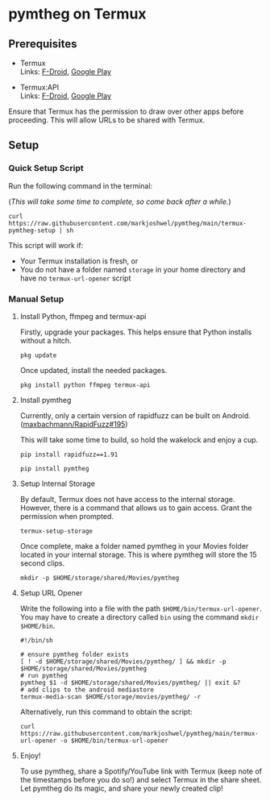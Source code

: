 # pymtheg on Termux

## Prerequisites

- Termux  
  Links:
  [F-Droid](https://f-droid.org/packages/com.termux),
  [Google Play](https://play.google.com/store/apps/details?id=com.termux)

- Termux:API  
  Links:
  [F-Droid](https://f-droid.org/packages/com.termux.api),
  [Google Play](https://play.google.com/store/apps/details?id=com.termux.api)

Ensure that Termux has the permission to draw over other apps before proceeding. This
will allow URLs to be shared with Termux.

## Setup

### Quick Setup Script

Run the following command in the terminal:

(_This will take some time to complete, so come back after a while._)

```text
curl https://raw.githubusercontent.com/markjoshwel/pymtheg/main/termux-pymtheg-setup | sh
```

This script will work if:

- Your Termux installation is fresh, or
- You do not have a folder named `storage` in your home directory and have no
  `termux-url-opener` script

### Manual Setup

1. Install Python, ffmpeg and termux-api

   Firstly, upgrade your packages. This helps ensure that Python installs without a
   hitch.

   ```text
   pkg update
   ```

   Once updated, install the needed packages.

   ```text
   pkg install python ffmpeg termux-api
   ```

2. Install pymtheg

   Currently, only a certain version of rapidfuzz can be built on Android.
   ([maxbachmann/RapidFuzz#195](https://github.com/maxbachmann/RapidFuzz/issues/195))
   
   This will take some time to build, so hold the wakelock and enjoy a cup.

   ```text
   pip install rapidfuzz==1.91
   ```

   ```text
   pip install pymtheg
   ```

3. Setup Internal Storage

   By default, Termux does not have access to the internal storage. However, there is a
   command that allows us to gain access. Grant the permission when prompted.

   ```text
   termux-setup-storage
   ```

   Once complete, make a folder named pymtheg in your Movies folder located in your
   internal storage. This is where pymtheg will store the 15 second clips.

   ```text
   mkdir -p $HOME/storage/shared/Movies/pymtheg
   ```

4. Setup URL Opener

   Write the following into a file with the path `$HOME/bin/termux-url-opener`. You may
   have to create a directory called `bin` using the command `mkdir $HOME/bin`.

   ```shell
   #!/bin/sh

   # ensure pymtheg folder exists
   [ ! -d $HOME/storage/shared/Movies/pymtheg/ ] && mkdir -p $HOME/storage/shared/Movies/pymtheg
   # run pymtheg
   pymtheg $1 -d $HOME/storage/shared/Movies/pymtheg/ || exit &?
   # add clips to the android mediastore
   termux-media-scan $HOME/storage/movies/pymtheg/ -r
   ```

   Alternatively, run this command to obtain the script:

   ```text
   curl https://raw.githubusercontent.com/markjoshwel/pymtheg/main/termux-url-opener -o $HOME/bin/termux-url-opener
   ```

5. Enjoy!

   To use pymtheg, share a Spotify/YouTube link with Termux (keep note of the timestamps
   before you do so!) and select Termux in the share sheet. Let pymtheg do its magic, and
   share your newly created clip!

